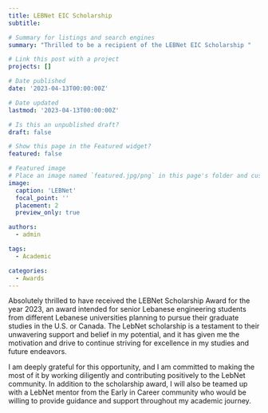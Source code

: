 ```yaml
---
title: LEBNet EIC Scholarship
subtitle: 

# Summary for listings and search engines
summary: "Thrilled to be a recipient of the LEBNet EIC Scholarship " 

# Link this post with a project
projects: []

# Date published
date: '2023-04-13T00:00:00Z'

# Date updated
lastmod: '2023-04-13T00:00:00Z'

# Is this an unpublished draft?
draft: false

# Show this page in the Featured widget?
featured: false

# Featured image
# Place an image named `featured.jpg/png` in this page's folder and customize its options here.
image:
  caption: 'LEBNet'
  focal_point: ''
  placement: 2
  preview_only: true

authors:
  - admin 

tags:
  - Academic 

categories:
  - Awards 
---  
```


Absolutely thrilled to have received the LEBNet Scholarship Award for the year 2023, an award intended for senior Lebanese engineering students from different Lebanese universities planning to pursue their graduate studies in the U.S. or Canada.  The LebNet scholarship is a testament to their unwavering support and belief in my potential, and it has given me the motivation and drive to continue striving for excellence in my studies and future endeavors.

I am deeply grateful for this opportunity, and I am committed to making the most of it by working diligently and contributing positively to the LebNet community.
In addition to the scholarship award, I will also be teamed up with a LebNet mentor from the Early in Career community who would be willing to provide guidance and support throughout my academic journey. 

